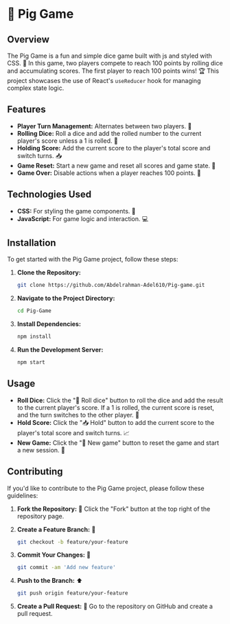 
# 🐷 Pig Game


## Overview

The Pig Game is a fun and simple dice game built with js and styled with CSS. 🎨 In this game, two players compete to reach 100 points by rolling dice and accumulating scores. The first player to reach 100 points wins! 🏆 This project showcases the use of React's `useReducer` hook for managing complex state logic.

## Features

- **Player Turn Management:** Alternates between two players. 🔄
- **Rolling Dice:** Roll a dice and add the rolled number to the current player's score unless a 1 is rolled. 🎲
- **Holding Score:** Add the current score to the player's total score and switch turns. 📥
- **Game Reset:** Start a new game and reset all scores and game state. 🔄
- **Game Over:** Disable actions when a player reaches 100 points. 🚫

## Technologies Used

- **CSS:** For styling the game components. 🎨
- **JavaScript:** For game logic and interaction. 💻
  
## Installation

To get started with the Pig Game project, follow these steps:

1. **Clone the Repository:**

   ```bash
   git clone https://github.com/Abdelrahman-Adel610/Pig-game.git
   ```

2. **Navigate to the Project Directory:**

   ```bash
   cd Pig-Game
   ```

3. **Install Dependencies:**

   ```bash
   npm install
   ```

4. **Run the Development Server:**

   ```bash
   npm start
   ```

## Usage

- **Roll Dice:** Click the "🎲 Roll dice" button to roll the dice and add the result to the current player's score. If a 1 is rolled, the current score is reset, and the turn switches to the other player. 🔄
- **Hold Score:** Click the "📥 Hold" button to add the current score to the player's total score and switch turns. 📈
- **New Game:** Click the "🔄 New game" button to reset the game and start a new session. 🎉

## Contributing

If you'd like to contribute to the Pig Game project, please follow these guidelines:

1. **Fork the Repository:** 🍴
   Click the "Fork" button at the top right of the repository page.

2. **Create a Feature Branch:** 🌱

   ```bash
   git checkout -b feature/your-feature
   ```

3. **Commit Your Changes:** 💾

   ```bash
   git commit -am 'Add new feature'
   ```

4. **Push to the Branch:** ⬆️

   ```bash
   git push origin feature/your-feature
   ```

5. **Create a Pull Request:** 🔄
   Go to the repository on GitHub and create a pull request.
